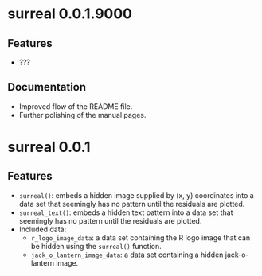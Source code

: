 # surreal 0.0.1.9000

## Features

- ???

## Documentation

- Improved flow of the README file.
- Further polishing of the manual pages.

# surreal 0.0.1

## Features

- `surreal()`: embeds a hidden image supplied by (x, y) coordinates
  into a data set that seemingly has no pattern until the residuals are plotted.
- `surreal_text()`: embeds a hidden text pattern into a data set that seemingly
  has no pattern until the residuals are plotted.
- Included data:
  - `r_logo_image_data`: a data set containing the R logo image that can be
    hidden using the `surreal()` function.
  - `jack_o_lantern_image_data`: a data set containing a hidden jack-o-lantern 
    image.

